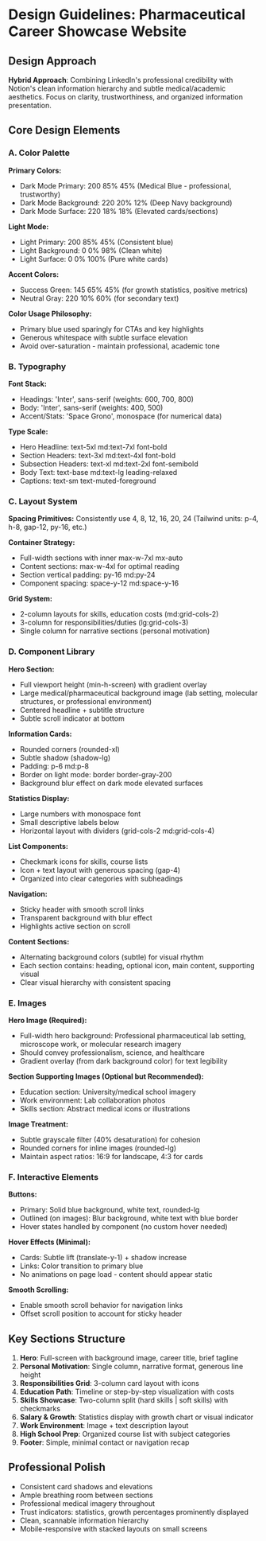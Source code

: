 # Design Guidelines: Pharmaceutical Career Showcase Website

## Design Approach
**Hybrid Approach**: Combining LinkedIn's professional credibility with Notion's clean information hierarchy and subtle medical/academic aesthetics. Focus on clarity, trustworthiness, and organized information presentation.

## Core Design Elements

### A. Color Palette

**Primary Colors:**
- Dark Mode Primary: 200 85% 45% (Medical Blue - professional, trustworthy)
- Dark Mode Background: 220 20% 12% (Deep Navy background)
- Dark Mode Surface: 220 18% 18% (Elevated cards/sections)

**Light Mode:**
- Light Primary: 200 85% 45% (Consistent blue)
- Light Background: 0 0% 98% (Clean white)
- Light Surface: 0 0% 100% (Pure white cards)

**Accent Colors:**
- Success Green: 145 65% 45% (for growth statistics, positive metrics)
- Neutral Gray: 220 10% 60% (for secondary text)

**Color Usage Philosophy:**
- Primary blue used sparingly for CTAs and key highlights
- Generous whitespace with subtle surface elevation
- Avoid over-saturation - maintain professional, academic tone

### B. Typography

**Font Stack:**
- Headings: 'Inter', sans-serif (weights: 600, 700, 800)
- Body: 'Inter', sans-serif (weights: 400, 500)
- Accent/Stats: 'Space Grono', monospace (for numerical data)

**Type Scale:**
- Hero Headline: text-5xl md:text-7xl font-bold
- Section Headers: text-3xl md:text-4xl font-bold
- Subsection Headers: text-xl md:text-2xl font-semibold
- Body Text: text-base md:text-lg leading-relaxed
- Captions: text-sm text-muted-foreground

### C. Layout System

**Spacing Primitives:** Consistently use 4, 8, 12, 16, 20, 24 (Tailwind units: p-4, h-8, gap-12, py-16, etc.)

**Container Strategy:**
- Full-width sections with inner max-w-7xl mx-auto
- Content sections: max-w-4xl for optimal reading
- Section vertical padding: py-16 md:py-24
- Component spacing: space-y-12 md:space-y-16

**Grid System:**
- 2-column layouts for skills, education costs (md:grid-cols-2)
- 3-column for responsibilities/duties (lg:grid-cols-3)
- Single column for narrative sections (personal motivation)

### D. Component Library

**Hero Section:**
- Full viewport height (min-h-screen) with gradient overlay
- Large medical/pharmaceutical background image (lab setting, molecular structures, or professional environment)
- Centered headline + subtitle structure
- Subtle scroll indicator at bottom

**Information Cards:**
- Rounded corners (rounded-xl)
- Subtle shadow (shadow-lg)
- Padding: p-6 md:p-8
- Border on light mode: border border-gray-200
- Background blur effect on dark mode elevated surfaces

**Statistics Display:**
- Large numbers with monospace font
- Small descriptive labels below
- Horizontal layout with dividers (grid-cols-2 md:grid-cols-4)

**List Components:**
- Checkmark icons for skills, course lists
- Icon + text layout with generous spacing (gap-4)
- Organized into clear categories with subheadings

**Navigation:**
- Sticky header with smooth scroll links
- Transparent background with blur effect
- Highlights active section on scroll

**Content Sections:**
- Alternating background colors (subtle) for visual rhythm
- Each section contains: heading, optional icon, main content, supporting visual
- Clear visual hierarchy with consistent spacing

### E. Images

**Hero Image (Required):**
- Full-width hero background: Professional pharmaceutical lab setting, microscope work, or molecular research imagery
- Should convey professionalism, science, and healthcare
- Gradient overlay (from dark background color) for text legibility

**Section Supporting Images (Optional but Recommended):**
- Education section: University/medical school imagery
- Work environment: Lab collaboration photos
- Skills section: Abstract medical icons or illustrations

**Image Treatment:**
- Subtle grayscale filter (40% desaturation) for cohesion
- Rounded corners for inline images (rounded-lg)
- Maintain aspect ratios: 16:9 for landscape, 4:3 for cards

### F. Interactive Elements

**Buttons:**
- Primary: Solid blue background, white text, rounded-lg
- Outlined (on images): Blur background, white text with blue border
- Hover states handled by component (no custom hover needed)

**Hover Effects (Minimal):**
- Cards: Subtle lift (translate-y-1) + shadow increase
- Links: Color transition to primary blue
- No animations on page load - content should appear static

**Smooth Scrolling:**
- Enable smooth scroll behavior for navigation links
- Offset scroll position to account for sticky header

## Key Sections Structure

1. **Hero**: Full-screen with background image, career title, brief tagline
2. **Personal Motivation**: Single column, narrative format, generous line height
3. **Responsibilities Grid**: 3-column card layout with icons
4. **Education Path**: Timeline or step-by-step visualization with costs
5. **Skills Showcase**: Two-column split (hard skills | soft skills) with checkmarks
6. **Salary & Growth**: Statistics display with growth chart or visual indicator
7. **Work Environment**: Image + text description layout
8. **High School Prep**: Organized course list with subject categories
9. **Footer**: Simple, minimal contact or navigation recap

## Professional Polish

- Consistent card shadows and elevations
- Ample breathing room between sections
- Professional medical imagery throughout
- Trust indicators: statistics, growth percentages prominently displayed
- Clean, scannable information hierarchy
- Mobile-responsive with stacked layouts on small screens